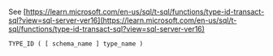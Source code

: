 See [https://learn.microsoft.com/en-us/sql/t-sql/functions/type-id-transact-sql?view=sql-server-ver16](https://learn.microsoft.com/en-us/sql/t-sql/functions/type-id-transact-sql?view=sql-server-ver16)
```
TYPE_ID ( [ schema_name ] type_name )
```
